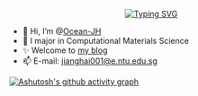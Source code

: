 
<p align="center">
<a href="https://git.io/typing-svg"><img src="https://readme-typing-svg.demolab.com?font=Fira+Code&pause=1000&color=435DA1&center=true&vCenter=true&multiline=true&repeat=false&width=435&height=100&lines=AI+rolls+out+a+materials+buffet;Lab+benches+serve+an+empty+tray" alt="Typing SVG" /></a>
</p>


- 👋 Hi, I’m @[Ocean-JH](https://github.com/Ocean-JH)
- 👀 I major in Computational Materials Science
- ✨ Welcome to [my blog](https://ocean-jh.github.io/)
- 📫 E-mail: jianghai001@e.ntu.edu.sg


[![Ashutosh's github activity graph](https://github-readme-activity-graph.vercel.app/graph?username=Ocean-JH&theme=github)](https://github.com/ashutosh00710/github-readme-activity-graph)


<!---
Ocean-JH/Ocean-JH is a ✨ special ✨ repository because its `README.md` (this file) appears on your GitHub profile.
You can click the Preview link to take a look at your changes.
--->
